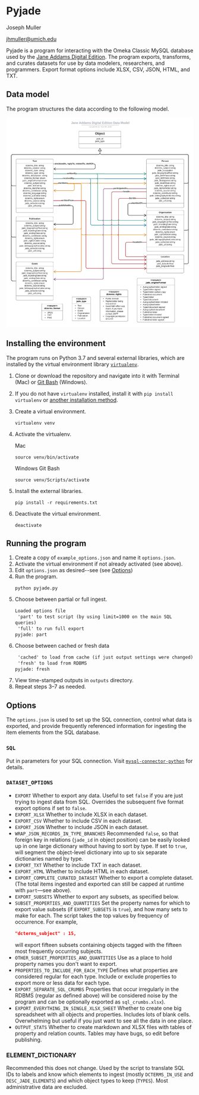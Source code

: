 # Pyjade

Joseph Muller

jhmuller@umich.edu

Pyjade is a program for interacting with the Omeka Classic MySQL database used by the [Jane Addams Digital Edition](https://github.com/joemull/pyjade/). The program exports, transforms, and curates datasets for use by data modelers, researchers, and programmers. Export format options include XLSX, CSV, JSON, HTML, and TXT.

## Data model
The program structures the data according to the following model.

![The data model relates entities including text, publication, event, person, organization, and location with relationships including written by, lived in, and located in.](jade_data_model.jpeg)

## Installing the environment
The program runs on Python 3.7 and several external libraries, which are installed by the virtual environment library [`virtualenv`](https://pypi.org/project/virtualenv/).

1. Clone or download the repository and navigate into it with Terminal (Mac) or [Git Bash](https://gitforwindows.org/) (Windows).
2. If you do not have `virtualenv` installed, install it with `pip install virtualenv` or [another installation method](https://virtualenv.pypa.io/en/latest/installation.html).
3. Create a virtual environment.
    ```
    virtualenv venv
    ```
4. Activate the virtualenv.

    Mac
    ```
    source venv/bin/activate
    ```
    Windows Git Bash
    ```
    source venv/Scripts/activate
    ```

5. Install the external libraries.
    ```
    pip install -r requirements.txt
    ```
6. Deactivate the virtual environment.
    ```
    deactivate
    ```

## Running the program
1. Create a copy of `example_options.json` and name it `options.json`.
2. Activate the virtual environment if not already activated (see above).
3. Edit `options.json` as desired--see (see [Options](#Options))
4. Run the program.
    ```
    python pyjade.py
    ```
5. Choose between partial or full ingest.
    ```
    Loaded options file
     'part' to test script (by using limit=1000 on the main SQL queries)
     'full' to run full export
    pyjade: part
    ```
6. Choose between cached or fresh data
    ```
     'cached' to load from cache (if just output settings were changed)
     'fresh' to load from RDBMS
    pyjade: fresh
    ```
7. View time-stamped outputs in `outputs` directory.
8. Repeat steps 3–7 as needed.

## Options
The `options.json` is used to set up the SQL connection, control what data is exported, and provide frequently referenced information for ingesting the item elements from the SQL database.

### `SQL`
Put in parameters for your SQL connection. Visit [`mysql-connector-python`](https://github.com/mysql/mysql-connector-python) for details.

### `DATASET_OPTIONS`
* `EXPORT` Whether to export any data. Useful to set `false` if you are just trying to ingest data from SQL. Overrides the subsequent five format export options if set to `false`.
* `EXPORT_XLSX` Whether to include XLSX in each dataset.
* `EXPORT_CSV` Whether to include CSV in each dataset.
* `EXPORT_JSON` Whether to include JSON in each dataset.
* `WRAP_JSON_RECORDS_IN_TYPE_BRANCHES` Recommended `false`, so that foreign key in relations (`jade_id` in object position) can be easily looked up in one large dictionary without having to sort by type. If set to `true`, will segment the object-level dictionary into up to six separate dictionaries named by type.
* `EXPORT_TXT` Whether to include TXT in each dataset.
* `EXPORT_HTML` Whether to include HTML in each dataset.
* `EXPORT_COMPLETE_CURATED_DATASET` Whether to export a complete dataset. (The total items ingested and exported can still be capped at runtime with `part`—see above).
* `EXPORT_SUBSETS` Whether to export any subsets, as specified below.
* `SUBSET_PROPERTIES_AND_QUANTITIES` Set the property names for which to export value subsets (if `EXPORT_SUBSETS` is `true`), and how many sets to make for each. The script takes the top values by frequency of occurrence. For example,
  ```json
  "dcterms_subject" : 15,
  ```
  will export fifteen subsets containing objects tagged with the fifteen most frequently occurring subjects.
* `OTHER_SUBSET_PROPERTIES_AND_QUANTITIES` Use as a place to hold property names you don't want to export.
* `PROPERTIES_TO_INCLUDE_FOR_EACH_TYPE` Defines what properties are considered regular for each type. Include or exclude properties to export more or less data for each type.
* `EXPORT_SEPARATE_SQL_CRUMBS` Properties that occur irregularly in the RDBMS (regular as defined above) will be considered noise by the program and can be optionally exported as `sql_crumbs.xlsx`).
* `EXPORT_EVERYTHING_IN_SINGLE_XLSX_SHEET` Whether to create one big spreadsheet with all objects and properties. Includes lots of blank cells. Overwhelming but useful if you just want to see all the data in one place.
* `OUTPUT_STATS` Whether to create markdown and XLSX files with tables of property and relation counts. Tables may have bugs, so edit before publishing.

### ELEMENT_DICTIONARY
Recommended this does not change. Used by the script to translate SQL IDs to labels and know which elements to ingest (mostly `DCTERMS_IN_USE` and `DESC_JADE_ELEMENTS`) and which object types to keep (`TYPES`). Most administrative data are excluded.
